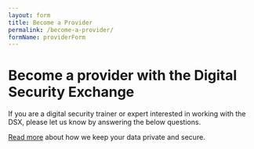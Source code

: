 ```yaml
---
layout: form
title: Become a Provider
permalink: /become-a-provider/
formName: providerForm
---
```


# Become a provider with the Digital Security Exchange

If you are a digital security trainer or expert interested in working with the DSX, please let us know by answering the below questions.

<a href="/security">Read more</a> about how we keep your data private and secure.
